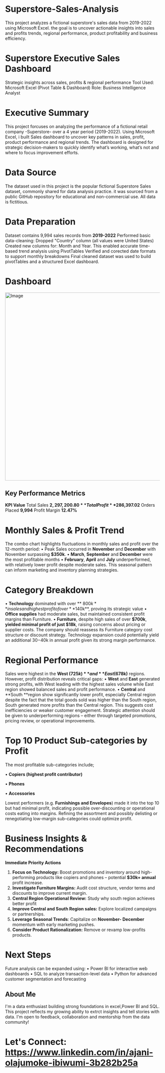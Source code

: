 # Superstore-Sales-Analysis
This project analyzes a fictional superstore's sales data from 2019-2022 using Microsoft Excel. the goal is to uncover actionable insights into sales and profits trends, regional performance, product profitability and business efficiency.

# Superstore Executive Sales Dashboard

Strategic insights across sales, profits & regional performance
Tool Used: Microsoft Excel (Pivot Table & Dashboard)
Role: Business Intelligence Analyst

# Executive Summary

This project forcuses on analyzing the performance of a fictional retail company -Superstore- over a 4 year period (2019-2022). Using Microsoft Excel, i built Sales dashboard to uncover key patterns in sales, profit, product performance and regional trends. 
The dashboard is designed for strategic decision-makers to quickly identify what’s working, what’s not and where to focus improvement efforts.

# Data Source

The dataset used in  this project is the popular fictional Superstore Sales dataset, commonly shared for data analysis practice. it was sourced from a public GitHub repository for educational and non-commercial use. All data is fictitious.

# Data Preparation

Dataset contains 9,994 sales records from **2019-2022**
Performed basic data-cleaning:
  Dropped "Country" column (all values were United States)
  Created new columns for: Month and Year. This enabled accurate time-based trend analysis using PivotTables
  Verified and corected date formats to support monthly breakdowns
Final cleaned dataset was used to build pivotTables and a structured Excel dashboard.

# Dashboard


<img width="913" height="611" alt="Image" src="https://github.com/user-attachments/assets/e33505de-77fe-4031-84da-c4381f1df5f5" />

## Key Performance Metrics
**KPI	Value**
Total Sales	**$2,297,200.80**
Total Profit	**$286,397.02**
Orders Placed	**9,994**
Profit Margin	**12.47%**


# Monthly Sales & Profit Trend

The combo chart highlights fluctuations in monthly sales and profit over the 12-month period:
•	Peak Sales occurred in **November** and **December** with November surpassing **$350k**.
•	**March**, **September** and **December** were the most profitable months
•	**February**, **April** and **July** underperformed, with relatively lower profit despite moderate sales.
This seasonal pattern can inform marketing and inventory planning strategies.

# Category Breakdown

• **Technology** dominated with over ** $800k** in sales and highest profit of over **$140k**, proving its strategic value
•	**Office supplies** had moderate sales, but maintained consistent profit margins than Furniture.
•	**Furniture**, despite high sales of over **$700k**, **yielded minimal profit of just $18k**, raising concerns about pricing or supplier costs.
The company should reassess its Furniture category cost structure or discount strategy. Technology expansion could potentially yield an additional $30-$40k in annual profit given its strong margin performance.

# Regional Performance

Sales were highest in the **West ($725k)** and **East ($678k)** regions.
However, profit distribution reveals critical gaps:
• **West** and **East** generated strong profits, with West leading with the highest sales volume while East region showed balanced sales and profit performance.
•	**Central** and **South **region show significantly lower profit, especially Central region despite the fact that the total goods sold was higher than the South region, South generated more profits than the Central region. This suggests cost inefficiencies or weaker customer engagement.
Strategic attention should be given to underperforming regions – either through targeted promotions, pricing review, or operational improvements.

# Top 10 Product Sub-categories by Profit

The most profitable sub-categories include;

•	**Copiers (highest profit contributor)**

•	**Phones**

•	**Accessories**

Lowest performers (e.g. **Furnishings and Envelopes**) made it into the top 10 but had minimal profit, indicating possible over-discounting or operational costs eating into margins.
Refining the assortment and possibly delisting or renegotiating low-margin sub-categories could optimize profit.

# Business Insights & Recommendations

**Immediate Priority Actions**

1.	**Focus on Technology:** Boost promotions and inventory around high-performing products like copiers and phones – potential **$30k+ annual** profit increase.
2.	**Investigate Furniture Margins:** Audit cost structure, vendor terms and discounts to improve current margin.
3.	**Central Region Operational Review:** Study why south region achieves better profit
4.	**Improve Central and South Region sales:** Explore localized campaigns or partnerships.
5.	**Leverage Seasonal Trends**: Capitalize on **November- December** momentum with early marketing pushes.
6.	**Consider Product Rationalization:** Remove or revamp low-profits products.

# Next Steps

Future analysis can be expanded using:
•	Power BI for interactive web dashboards
•	SQL to analyze transaction-level data
•	Python for advanced customer segmentation and forecasting 

## About Me

I'm a data enthusiast building strong foundations in excel,Power BI and SQL. This project reflects my growing ability to extrct insights and tell stories with data. I'm open to feedback, collaboration and mentorship from the data community!


# Let's Connect: https://www.linkedin.com/in/ajani-olajumoke-ibiwumi-3b282b25a




